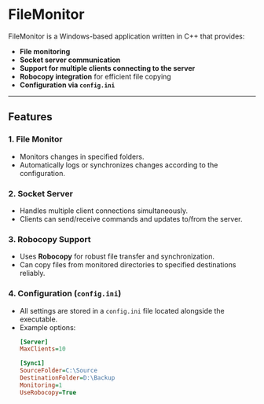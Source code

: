 
# FileMonitor

FileMonitor is a Windows-based application written in C++ that provides:

- **File monitoring**  
- **Socket server communication**  
- **Support for multiple clients connecting to the server**  
- **Robocopy integration** for efficient file copying  
- **Configuration via `config.ini`**

---

## Features

### 1. File Monitor
- Monitors changes in specified folders.
- Automatically logs or synchronizes changes according to the configuration.

### 2. Socket Server
- Handles multiple client connections simultaneously.
- Clients can send/receive commands and updates to/from the server.

### 3. Robocopy Support
- Uses **Robocopy** for robust file transfer and synchronization.
- Can copy files from monitored directories to specified destinations reliably.

### 4. Configuration (`config.ini`)
- All settings are stored in a `config.ini` file located alongside the executable.
- Example options:
  ```ini
  [Server]
  MaxClients=10

  [Sync1]
  SourceFolder=C:\Source
  DestinationFolder=D:\Backup
  Monitoring=1
  UseRobocopy=True

